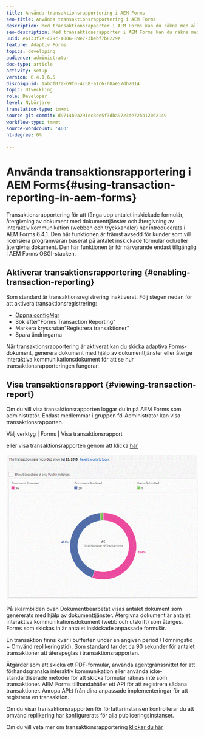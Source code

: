 ```yaml
---
title: Använda transaktionsrapportering i AEM Forms
seo-title: Använda transaktionsrapportering i AEM Forms
description: Med transaktionsrapporter i AEM Forms kan du räkna med alla transaktioner som har utförts sedan ett visst datum i din AEM Forms-distribution.
seo-description: Med transaktionsrapporter i AEM Forms kan du räkna med alla transaktioner som har utförts sedan ett visst datum i din AEM Forms-distribution.
uuid: e6133f7e-c79c-4006-89e7-3bebf7b8229e
feature: Adaptiv Forms
topics: developing
audience: administrator
doc-type: article
activity: setup
version: 6.4.1,6.5
discoiquuid: 1abdf07a-b9f0-4c58-a1c6-08ae57db2014
topic: Utveckling
role: Developer
level: Nybörjare
translation-type: tm+mt
source-git-commit: d9714b9a291ec3ee5f3dba9723de72bb120d2149
workflow-type: tm+mt
source-wordcount: '403'
ht-degree: 0%

---
```



# Använda transaktionsrapportering i AEM Forms{#using-transaction-reporting-in-aem-forms}

Transaktionsrapportering för att fånga upp antalet inskickade formulär, återgivning av dokument med dokumenttjänster och återgivning av interaktiv kommunikation (webben och tryckkanaler) har introducerats i AEM Forms 6.4.1. Den här funktionen är främst avsedd för kunder som vill licensiera programvaran baserat på antalet inskickade formulär och/eller återgivna dokument. Den här funktionen är för närvarande endast tillgänglig i AEM Forms OSGI-stacken.

## Aktiverar transaktionsrapportering {#enabling-transaction-reporting}

Som standard är transaktionsregistrering inaktiverat. Följ stegen nedan för att aktivera transaktionsregistrering:

* [Öppna configMgr](http://localhost:4502/system/console/configMgr)
* Sök efter&quot;Forms Transaction Reporting&quot;
* Markera kryssrutan&quot;Registrera transaktioner&quot;
* Spara ändringarna

När transaktionsrapportering är aktiverat kan du skicka adaptiva Forms-dokument, generera dokument med hjälp av dokumenttjänster eller återge interaktiva kommunikationsdokument för att se hur transaktionsrapporteringen fungerar.

## Visa transaktionsrapport {#viewing-transaction-report}

Om du vill visa transaktionsrapporten loggar du in på AEM Forms som administratör. Endast medlemmar i gruppen fd-Administrator kan visa transaktionsrapporten.

Välj verktyg | Forms | Visa transaktionsrapport

eller visa transaktionsrapporten genom att klicka [här](http://localhost:4502/mnt/overlay/fd/transaction/gui/content/report.html)

![TransctionReporting](assets/transactionreporting.gif)

På skärmbilden ovan Dokumentbearbetat visas antalet dokument som genererats med hjälp av dokumenttjänster. Återgivna dokument är antalet interaktiva kommunikationsdokument (webb och utskrift) som återges. Forms som skickas in är antalet inskickade anpassade formulär.

En transaktion finns kvar i bufferten under en angiven period (Tömningstid + Omvänd replikeringstid). Som standard tar det ca 90 sekunder för antalet transaktioner att återspeglas i transaktionsrapporten.

Åtgärder som att skicka ett PDF-formulär, använda agentgränssnittet för att förhandsgranska interaktiv kommunikation eller använda icke-standardiserade metoder för att skicka formulär räknas inte som transaktioner. AEM Forms tillhandahåller ett API för att registrera sådana transaktioner. Anropa API:t från dina anpassade implementeringar för att registrera en transaktion.

Om du visar transaktionsrapporten för författarinstansen kontrollerar du att omvänd replikering har konfigurerats för alla publiceringsinstanser.

Om du vill veta mer om transaktionsrapportering [klickar du här](https://helpx.adobe.com/experience-manager/6-4/forms/using/transaction-reports-overview.html)

